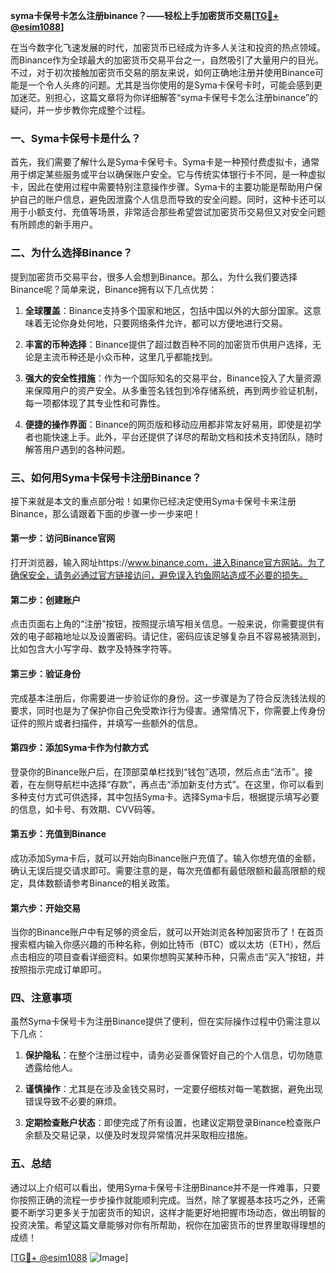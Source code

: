 **syma卡保号卡怎么注册binance？——轻松上手加密货币交易[[TG💪+ @esim1088](https://t.me/s/esim1088)]**

在当今数字化飞速发展的时代，加密货币已经成为许多人关注和投资的热点领域。而Binance作为全球最大的加密货币交易平台之一，自然吸引了大量用户的目光。不过，对于初次接触加密货币交易的朋友来说，如何正确地注册并使用Binance可能是一个令人头疼的问题。尤其是当你使用的是Syma卡保号卡时，可能会感到更加迷茫。别担心，这篇文章将为你详细解答“syma卡保号卡怎么注册binance”的疑问，并一步步教你完成整个过程。

### 一、Syma卡保号卡是什么？

首先，我们需要了解什么是Syma卡保号卡。Syma卡是一种预付费虚拟卡，通常用于绑定某些服务或平台以确保账户安全。它与传统实体银行卡不同，是一种虚拟卡，因此在使用过程中需要特别注意操作步骤。Syma卡的主要功能是帮助用户保护自己的账户信息，避免因泄露个人信息而导致的安全问题。同时，这种卡还可以用于小额支付、充值等场景，非常适合那些希望尝试加密货币交易但又对安全问题有所顾虑的新手用户。

### 二、为什么选择Binance？

提到加密货币交易平台，很多人会想到Binance。那么，为什么我们要选择Binance呢？简单来说，Binance拥有以下几点优势：

1. **全球覆盖**：Binance支持多个国家和地区，包括中国以外的大部分国家。这意味着无论你身处何地，只要网络条件允许，都可以方便地进行交易。
   
2. **丰富的币种选择**：Binance提供了超过数百种不同的加密货币供用户选择，无论是主流币种还是小众币种，这里几乎都能找到。

3. **强大的安全性措施**：作为一个国际知名的交易平台，Binance投入了大量资源来保障用户的资产安全。从多重签名钱包到冷存储系统，再到两步验证机制，每一项都体现了其专业性和可靠性。

4. **便捷的操作界面**：Binance的网页版和移动应用都非常友好易用，即使是初学者也能快速上手。此外，平台还提供了详尽的帮助文档和技术支持团队，随时解答用户遇到的各种问题。

### 三、如何用Syma卡保号卡注册Binance？

接下来就是本文的重点部分啦！如果你已经决定使用Syma卡保号卡来注册Binance，那么请跟着下面的步骤一步一步来吧！

#### 第一步：访问Binance官网

打开浏览器，输入网址https://www.binance.com，进入Binance官方网站。为了确保安全，请务必通过官方链接访问，避免误入钓鱼网站造成不必要的损失。

#### 第二步：创建账户

点击页面右上角的“注册”按钮，按照提示填写相关信息。一般来说，你需要提供有效的电子邮箱地址以及设置密码。请记住，密码应该足够复杂且不容易被猜测到，比如包含大小写字母、数字及特殊字符等。

#### 第三步：验证身份

完成基本注册后，你需要进一步验证你的身份。这一步骤是为了符合反洗钱法规的要求，同时也是为了保护你自己免受欺诈行为侵害。通常情况下，你需要上传身份证件的照片或者扫描件，并填写一些额外的信息。

#### 第四步：添加Syma卡作为付款方式

登录你的Binance账户后，在顶部菜单栏找到“钱包”选项，然后点击“法币”。接着，在左侧导航栏中选择“存款”，再点击“添加新支付方式”。在这里，你可以看到多种支付方式可供选择，其中包括Syma卡。选择Syma卡后，根据提示填写必要的信息，如卡号、有效期、CVV码等。

#### 第五步：充值到Binance

成功添加Syma卡后，就可以开始向Binance账户充值了。输入你想充值的金额，确认无误后提交请求即可。需要注意的是，每次充值都有最低限额和最高限额的规定，具体数额请参考Binance的相关政策。

#### 第六步：开始交易

当你的Binance账户中有足够的资金后，就可以开始浏览各种加密货币了！在首页搜索框内输入你感兴趣的币种名称，例如比特币（BTC）或以太坊（ETH），然后点击相应的项目查看详细资料。如果你想购买某种币种，只需点击“买入”按钮，并按照指示完成订单即可。

### 四、注意事项

虽然Syma卡保号卡为注册Binance提供了便利，但在实际操作过程中仍需注意以下几点：

1. **保护隐私**：在整个注册过程中，请务必妥善保管好自己的个人信息，切勿随意透露给他人。
   
2. **谨慎操作**：尤其是在涉及金钱交易时，一定要仔细核对每一笔数据，避免出现错误导致不必要的麻烦。

3. **定期检查账户状态**：即使完成了所有设置，也建议定期登录Binance检查账户余额及交易记录，以便及时发现异常情况并采取相应措施。

### 五、总结

通过以上介绍可以看出，使用Syma卡保号卡注册Binance并不是一件难事，只要你按照正确的流程一步步操作就能顺利完成。当然，除了掌握基本技巧之外，还需要不断学习更多关于加密货币的知识，这样才能更好地把握市场动态，做出明智的投资决策。希望这篇文章能够对你有所帮助，祝你在加密货币的世界里取得理想的成绩！

[[TG💪+ @esim1088](https://t.me/s/esim1088) ![Image](https://i.postimg.cc/4NQfJmqS/Snipaste-2025-05-13-00-14-12.png)]